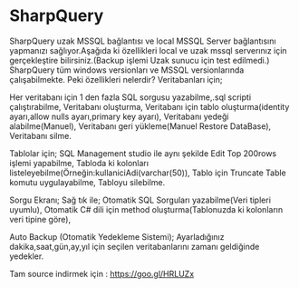 # SharpQuery
SharpQuery uzak MSSQL bağlantısı ve local MSSQL Server bağlantısını
yapmanızı sağlıyor.Aşağıda ki özellikleri local ve uzak mssql serverınız için gerçekleştire bilirsiniz.(Backup işlemi Uzak sunucu için test edilmedi.)
SharpQuery tüm windows versionları ve MSSQL versionlarında çalışabilmekte.
Peki özellikleri nelerdir?
Veritabanları için;

Her veritabanı için 1 den fazla SQL sorgusu yazabilme,.sql scripti çalıştırabilme,
Veritabanı oluşturma,
Veritabanı için tablo oluşturma(identity ayarı,allow nulls ayarı,primary key ayarı),
Veritabanı yedeği alabilme(Manuel),
Veritabanı geri yükleme(Manuel Restore DataBase),
Veritabanı silme.

Tablolar için;
SQL Management studio ile aynı şekilde Edit Top 200rows işlemi yapabilme,
Tabloda ki kolonları listeleyebilme(Örneğin:kullaniciAdi(varchar(50)),
Tablo için Truncate Table komutu uygulayabilme,
Tabloyu silebilme.

Sorgu Ekranı;
Sağ tık ile;
Otomatik SQL Sorguları yazabilme(Veri tipleri uyumlu),
Otomatik C# dili için method oluşturma(Tablonuzda ki kolonların veri tipine göre),

Auto Backup (Otomatik Yedekleme Sistemi);
Ayarladığınız dakika,saat,gün,ay,yıl için seçilen veritabanlarını zamanı geldiğinde yedekler.

Tam source indirmek için : https://goo.gl/HRLUZx
